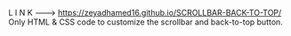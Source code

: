 L I N K ---> https://zeyadhamed16.github.io/SCROLLBAR-BACK-TO-TOP/
Only HTML & CSS code to customize  the scrollbar and back-to-top button.
